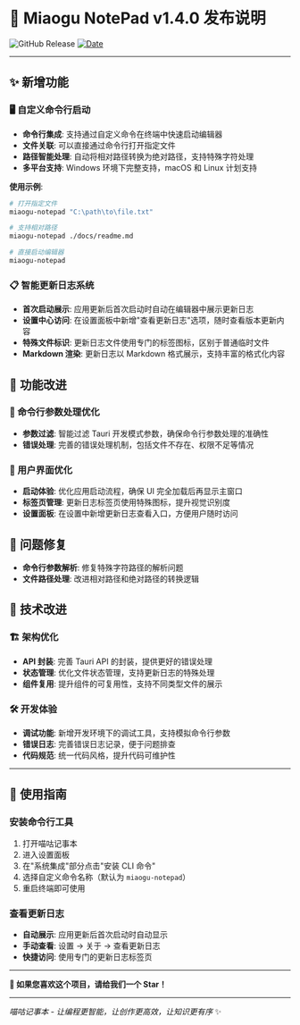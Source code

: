 # 🚀 Miaogu NotePad v1.4.0 发布说明

![GitHub Release](https://img.shields.io/badge/release-v1.4.0-green) [![Date](https://img.shields.io/badge/date-2025--01--27-blue)](https://github.com/hhyufan/miaogu-ide)

---

## ✨ 新增功能

### 🖥️ 自定义命令行启动

- **命令行集成**: 支持通过自定义命令在终端中快速启动编辑器
- **文件关联**: 可以直接通过命令行打开指定文件
- **路径智能处理**: 自动将相对路径转换为绝对路径，支持特殊字符处理
- **多平台支持**: Windows 环境下完整支持，macOS 和 Linux 计划支持

**使用示例**:
```bash
# 打开指定文件
miaogu-notepad "C:\path\to\file.txt"

# 支持相对路径
miaogu-notepad ./docs/readme.md

# 直接启动编辑器
miaogu-notepad
```

### 📋 智能更新日志系统

- **首次启动展示**: 应用更新后首次启动时自动在编辑器中展示更新日志
- **设置中心访问**: 在设置面板中新增"查看更新日志"选项，随时查看版本更新内容
- **特殊文件标识**: 更新日志文件使用专门的标签图标，区别于普通临时文件
- **Markdown 渲染**: 更新日志以 Markdown 格式展示，支持丰富的格式化内容

## 🔧 功能改进

### 🎯 命令行参数处理优化

- **参数过滤**: 智能过滤 Tauri 开发模式参数，确保命令行参数处理的准确性
- **错误处理**: 完善的错误处理机制，包括文件不存在、权限不足等情况

### 🎨 用户界面优化

- **启动体验**: 优化应用启动流程，确保 UI 完全加载后再显示主窗口
- **标签页管理**: 更新日志标签页使用特殊图标，提升视觉识别度
- **设置面板**: 在设置中新增更新日志查看入口，方便用户随时访问

## 🐛 问题修复

- **命令行参数解析**: 修复特殊字符路径的解析问题
- **文件路径处理**: 改进相对路径和绝对路径的转换逻辑

## 🔄 技术改进

### 🏗️ 架构优化

- **API 封装**: 完善 Tauri API 的封装，提供更好的错误处理
- **状态管理**: 优化文件状态管理，支持更新日志的特殊处理
- **组件复用**: 提升组件的可复用性，支持不同类型文件的展示

### 🛠️ 开发体验

- **调试功能**: 新增开发环境下的调试工具，支持模拟命令行参数
- **错误日志**: 完善错误日志记录，便于问题排查
- **代码规范**: 统一代码风格，提升代码可维护性

---

## 🎉 使用指南

### 安装命令行工具

1. 打开喵咕记事本
2. 进入设置面板
3. 在"系统集成"部分点击"安装 CLI 命令"
4. 选择自定义命令名称（默认为 `miaogu-notepad`）
5. 重启终端即可使用

### 查看更新日志

- **自动展示**: 应用更新后首次启动时自动显示
- **手动查看**: 设置 → 关于 → 查看更新日志
- **快捷访问**: 使用专门的更新日志标签页

---

**🌟 如果您喜欢这个项目，请给我们一个 Star！**

---

*喵咕记事本 - 让编程更智能，让创作更高效，让知识更有序* ✨